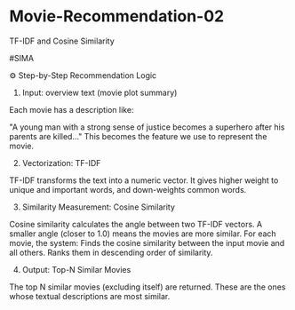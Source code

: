 # Movie-Recommendation-02

TF-IDF and Cosine Similarity 

#SIMA

⚙️ Step-by-Step Recommendation Logic
1. Input: overview text (movie plot summary)

Each movie has a description like:

"A young man with a strong sense of justice becomes a superhero after his parents are killed..."
This becomes the feature we use to represent the movie.

2. Vectorization: TF-IDF

TF-IDF transforms the text into a numeric vector.
It gives higher weight to unique and important words, and down-weights common words.

3. Similarity Measurement: Cosine Similarity

Cosine similarity calculates the angle between two TF-IDF vectors.
A smaller angle (closer to 1.0) means the movies are more similar.
For each movie, the system:
Finds the cosine similarity between the input movie and all others.
Ranks them in descending order of similarity.

4. Output: Top-N Similar Movies

The top N similar movies (excluding itself) are returned.
These are the ones whose textual descriptions are most similar.

